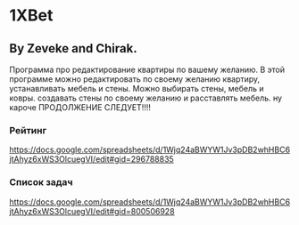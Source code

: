 # 1XBet
By Zeveke and Chirak.
----

Программа про редактирование квартиры по вашему желанию. В этой программе можно редактировать по своему желанию квартиру, устанавливать мебель и стены.
Можно выбирать стены, мебель и ковры.
создавать стены по своему желанию и расставлять мебель.
ну кароче ПРОДОЛЖЕНИЕ СЛЕДУЕТ!!!!




### Рейтинг
https://docs.google.com/spreadsheets/d/1Wjq24aBWYW1Jv3pDB2whHBC6jtAhyz6xWS3OlcuegVI/edit#gid=296788835

### Список задач
https://docs.google.com/spreadsheets/d/1Wjq24aBWYW1Jv3pDB2whHBC6jtAhyz6xWS3OlcuegVI/edit#gid=800506928
